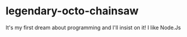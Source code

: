 # legendary-octo-chainsaw
It's my first dream about programming and I'll insist on it!
I like Node.Js
